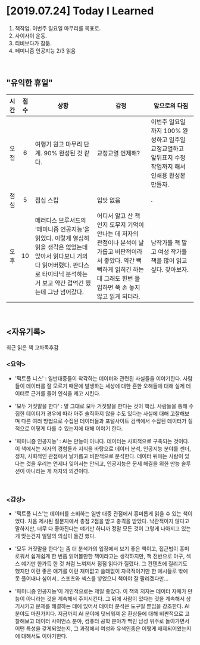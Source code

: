 # [2019.07.24] Today I Learned


1. 책작업. 이번주 일요일 마무리를 목표로.
2. 사이사이 운동.
3. 티비보다가 잠듦.
4. 페미니즘 인공지능 2/3 읽음

<br>

## "유익한 휴일"

|시간|점수|상황 | 감정 | 앞으로의 다짐|
|:---:|:---:|---|---|---|
|오전|6|여행기 원고 마무리 단계. 90% 완성된 것 같다.|교정교열 언제해?|이번주 일요일까지 100% 완성하고 일주일 교정교열하고 앞뒤표지 수정작업까지 해서 인쇄용 완성본 만들자.|
|점심|5|점심 스킵|입맛 없음|.|
|오후|10|메러디스 브루서드의 '페미니즘 인공지능'을 읽었다. 이렇게 열심히 읽을 생각은 없었는데 앉아서 읽다보니 거의 다 읽어버렸다. 판다스로 타이타닉 분석하는 거 보고 약간 겁먹긴 했는데 그냥 넘어갔다.|어디서 알고 산 책인지 도무지 기억이 안나는 데 저자의 관점이나 분석이 날가롭고 비판적이라서 좋았다. 약간 뻑뻑하게 읽히긴 하는데 그래도 한번 몰입하면 쭉 손 놓지 않고 읽게 되더라.|남작가들 책 말고 여성 작가들 책을 많이 읽고 싶다. 찾아보자.|

<br>

## <자유기록>

최근 읽은 책 교차독후감

### <요약>

* '팩트풀 니스' : 일반대중들이 착각하는 데이터와 관련된 사실들을 이야기한다. 사람들이 데이터를 잘 모르기 때문에 발생하는 세상에 대한 흔한 오해들에 대해 실제 데이터로 근거를 들어 인식을 제고 시킨다.

* '모두 거짓말을 한다' : 말 그대로 모두 거짓말을 한다는 것이 핵심. 사람들을 통해 수집한 데이터가 경우에 따라 아주 솔직하지 않을 수도 있다는 사실에 대해 고찰해보며 다른 여러 방법으로 수집된 데이터들과 포털사이트 검색에서 수집된 데이터가 질적으로 어떻게 다를 수 있는지에 대해 이야기 한다.

* '페미니즘 인공지능' : AI는 만능이 아니다. 데이터는 사회적으로 구축되는 것이다. 이 책에서는 저자의 경험들과 지식을 바탕으로 데이터 분석, 인공지능 분야를 젠더, 정치, 사회적인 관점에서 날카롭고 비판적으로 분석한다. 데이터 뒤에는 사람이 있다는 것을 우리는 언제나 잊어서는 안되고, 인공지능은 문제 해결을 위한 만능 솔루션이 아니라는 게 저자의 의견이다.

<br>

### <감상>

* '팩트풀 니스'는 데이터를 소비하는 일반 대중 관점에서 흥미롭게 읽을 수 있는 책이었다. 처음 제시된 질문지에서 총점 2점을 받고 충격을 받았다. 낙관적이지 않다고 말하지만, 너무 다 좋아진다는 얘기만 하니까 정말 모든 것이 그렇게 나아지고 있는 게 맞는건지 일말의 의심이 들긴 했다. 

* '모두 거짓말을 한다'는 좀 더 분석가의 입장에서 보기 좋은 책이고, 접근법이 흥미로워서 쉽게쉽게 한 번쯤 읽어볼만한 책이라고는 생각하지만, 책 전반으로 야구, 섹스 얘기만 한가득 한 것 처럼 느껴져서 점점 읽다가 질렸다. 그 컨텐츠에 질리기도 했지만 이런 좋은 얘기를 이런 재미없고 쓸데없이 자극적이기만 한 예시들로 밖에 못 풀어내나 싶어서.. 스포츠와 섹스를 넣었으니 책이야 잘 팔리겠다만... 

* '페미니즘 인공지능'이 개인적으로는 제일 좋았다. 이 책의 저자는 데이터 자체가 만능이 아니라는 것을 계속해서 주지시킨다. 그 뒤에 사람이 있다는 것을 계속해서 상기시키고 문제를 해결하는 데에 있어서 데이터 분석은 도구일 뿐임을 강조한다. AI분야도 마찬가지다. 지금까지 AI 분야에 덧씌워져 온 환상들에 대해 비판적으로 고찰해보고 데이터 사이언스 분야, 컴퓨터 공학 분야가 백인 남성 위주로 돌아가면서 어떤 특성을 갖게되었는지, 그 과정에서 여성와 유색인종은 어떻게 배제되어왔는지에 대해서도 이야기한다.